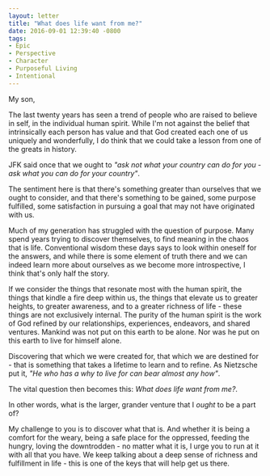 ```yaml
---
layout: letter
title: "What does life want from me?"
date: 2016-09-01 12:39:40 -0800
tags:
- Epic
- Perspective
- Character
- Purposeful Living
- Intentional
---
```

My son,

The last twenty years has seen a trend of people who are raised to believe in self, in the individual human spirit. While I'm not against the belief that intrinsically each person has value and that God created each one of us uniquely and wonderfully, I do think that we could take a lesson from one of the greats in history. 

JFK said once that we ought to <i>"ask not what your country can do for you - ask what you can do for your country"</i>.

The sentiment here is that there's something greater than ourselves that we ought to consider, and that there's something to be gained, some purpose fulfilled, some satisfaction in pursuing a goal that may not have originated with us. 

Much of my generation has struggled with the question of purpose. Many spend years trying to discover themselves, to find meaning in the chaos that is life. Conventional wisdom these days says to look within oneself for the answers, and while there is some element of truth there and we can indeed learn more about ourselves as we become more introspective, I think that's only half the story.

If we consider the things that resonate most with the human spirit, the things that kindle a fire deep within us, the things that elevate us to greater heights, to greater awareness, and to a greater richness of life - these things are not exclusively internal. The purity of the human spirit is the work of God refined by our relationships, experiences, endeavors, and shared ventures. Mankind was not put on this earth to be alone. Nor was he put on this earth to live for himself alone. 

Discovering that which we were created for, that which we are destined for - that is something that takes a lifetime to learn and to refine. As Nietzsche put it, <i>"He who has a why to live for can bear almost any how"</i>. 

The vital question then becomes this: *What does life want from me?*. 

In other words, what is the larger, grander venture that I *ought* to be a part of?

My challenge to you is to discover what that is. And whether it is being a comfort for the weary, being a safe place for the oppressed, feeding the hungry, loving the downtrodden - no matter what it is, I urge you to run at it with all that you have. We keep talking about a deep sense of richness and fulfillment in life - this is one of the keys that will help get us there. 

